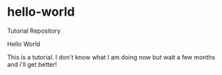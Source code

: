 # hello-world
Tutorial Repository


Hello World

This is a tutorial. I don't know what I am doing now but wait a few months and i'll get better!

